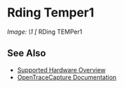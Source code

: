# Rding Temper1
**Image: \1*
[*
RDing TEMPer1
## See Also
- [Supported Hardware Overview](../supported-hardware.md)
- [OpenTraceCapture Documentation](../../opentracecapture/overview.md)
